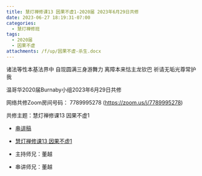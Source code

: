 ```yaml
---
title: 慧灯禅修课13 因果不虚1-2020届 2023年6月29日共修
date: 2023-06-27 18:19:31-07:00
categories:
  - 慧灯禅修班
tags:
  - 2020届
  - 因果不虚
attachments: /f/up/因果不虚-杀生.docx
---
```

诸法等性本基法界中 自现圆满三身游舞力
离障本来怙主龙钦巴 祈请无垢光尊常护我

温哥华2020届Burnaby小组2023年6月29日共修

网络共修Zoom房间号码： 7789995278 (<https://zoom.us/j/7789995278>)

共修主题：慧灯禅修课13 因果不虚1
* [串讲稿](/f/up/因果不虚-杀生.docx)
* [慧灯禅修课13 因果不虚1](https://www.fohuifayu.com/index.php/huideng-jiangtang/chanxiuke/zen-03/1703-l16131)

* 主持师兄：董越
* 串讲师兄：董越